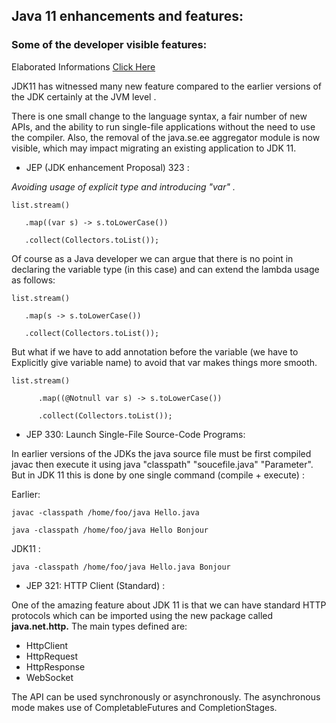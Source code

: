 Java 11 enhancements and features:
--
### Some of the developer visible features: 

Elaborated Informations [Click Here](https://gunnarmorling.github.io/jdk-api-diff/jdk10-jdk11-api-diff.html)

JDK11 has witnessed many new feature compared to the earlier versions of the JDK certainly at the JVM level
 .
 
 There is one small change to the language syntax, a fair number of new APIs, and the ability to run single-file applications without the need to use the compiler. Also, the removal of the java.se.ee aggregator module is now visible, which may impact migrating an existing application to JDK 11.
 
 - JEP (JDK enhancement Proposal) 323 : 
 
 _Avoiding usage of explicit type and introducing "var" ._
 
 ````
list.stream()

    .map((var s) -> s.toLowerCase())

    .collect(Collectors.toList());
````
 Of course as a Java developer we can argue that there is no point in declaring the variable type (in this case) and can 
 extend the lambda usage as follows:
  ````
list.stream()

     .map(s -> s.toLowerCase())

     .collect(Collectors.toList());
````

But what if we have to add annotation before the variable (we have to Explicitly give variable name) to avoid that var makes things more smooth.

````
list.stream()

      .map((@Notnull var s) -> s.toLowerCase())

      .collect(Collectors.toList());
````

  

- JEP 330: Launch Single-File Source-Code Programs:

In earlier versions of the JDKs the java source file must be first compiled javac then execute it using java "classpath" "soucefile.java" "Parameter".
But in JDK 11 this is done by one single command (compile + execute) :

Earlier:

````
javac -classpath /home/foo/java Hello.java

java -classpath /home/foo/java Hello Bonjour
````

JDK11 :

 ````
java -classpath /home/foo/java Hello.java Bonjour
````

- JEP 321: HTTP Client (Standard) :

One of the amazing feature about JDK 11 is that we can have standard HTTP protocols which can be imported using the new package 
called **java.net.http.** The main types defined are:
  
  - HttpClient 
  - HttpRequest
  - HttpResponse
  - WebSocket
  
  The API can be used synchronously or asynchronously. The asynchronous mode makes use of CompletableFutures and CompletionStages.
  
  